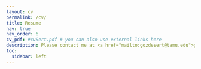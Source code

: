 ```yaml
---
layout: cv
permalink: /cv/
title: Resume
nav: true
nav_order: 6
cv_pdf: #cvSert.pdf # you can also use external links here
description: Please contact me at <a href="mailto:gozdesert@tamu.edu">gozdesert@tamu.edu</a> for the full resume.
toc:
  sidebar: left
---
```

